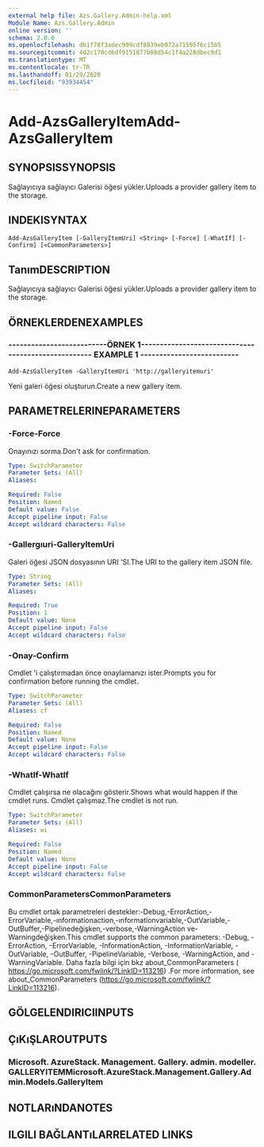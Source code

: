 ```yaml
---
external help file: Azs.Gallery.Admin-help.xml
Module Name: Azs.Gallery.Admin
online version: ''
schema: 2.0.0
ms.openlocfilehash: db1f78f3adec999cdf8839eb972a71595f6c15b5
ms.sourcegitcommit: 4d2c178cd6df9151877b08d54c1f4a228dbec9d1
ms.translationtype: MT
ms.contentlocale: tr-TR
ms.lasthandoff: 01/29/2020
ms.locfileid: "93934454"
---
```

# <span data-ttu-id="ec41f-101">Add-AzsGalleryItem</span><span class="sxs-lookup"><span data-stu-id="ec41f-101">Add-AzsGalleryItem</span></span>

## <span data-ttu-id="ec41f-102">SYNOPSIS</span><span class="sxs-lookup"><span data-stu-id="ec41f-102">SYNOPSIS</span></span>
<span data-ttu-id="ec41f-103">Sağlayıcıya sağlayıcı Galerisi öğesi yükler.</span><span class="sxs-lookup"><span data-stu-id="ec41f-103">Uploads a provider gallery item to the storage.</span></span>

## <span data-ttu-id="ec41f-104">INDEKI</span><span class="sxs-lookup"><span data-stu-id="ec41f-104">SYNTAX</span></span>

```
Add-AzsGalleryItem [-GalleryItemUri] <String> [-Force] [-WhatIf] [-Confirm] [<CommonParameters>]
```

## <span data-ttu-id="ec41f-105">Tanım</span><span class="sxs-lookup"><span data-stu-id="ec41f-105">DESCRIPTION</span></span>
<span data-ttu-id="ec41f-106">Sağlayıcıya sağlayıcı Galerisi öğesi yükler.</span><span class="sxs-lookup"><span data-stu-id="ec41f-106">Uploads a provider gallery item to the storage.</span></span>

## <span data-ttu-id="ec41f-107">ÖRNEKLERDEN</span><span class="sxs-lookup"><span data-stu-id="ec41f-107">EXAMPLES</span></span>

### <span data-ttu-id="ec41f-108">--------------------------ÖRNEK 1--------------------------</span><span class="sxs-lookup"><span data-stu-id="ec41f-108">-------------------------- EXAMPLE 1 --------------------------</span></span>
```
Add-AzsGalleryItem -GalleryItemUri 'http://galleryitemuri'
```

<span data-ttu-id="ec41f-109">Yeni galeri öğesi oluşturun.</span><span class="sxs-lookup"><span data-stu-id="ec41f-109">Create a new gallery item.</span></span>

## <span data-ttu-id="ec41f-110">PARAMETRELERINE</span><span class="sxs-lookup"><span data-stu-id="ec41f-110">PARAMETERS</span></span>

### <span data-ttu-id="ec41f-111">-Force</span><span class="sxs-lookup"><span data-stu-id="ec41f-111">-Force</span></span>
<span data-ttu-id="ec41f-112">Onayınızı sorma.</span><span class="sxs-lookup"><span data-stu-id="ec41f-112">Don't ask for confirmation.</span></span>

```yaml
Type: SwitchParameter
Parameter Sets: (All)
Aliases: 

Required: False
Position: Named
Default value: False
Accept pipeline input: False
Accept wildcard characters: False
```

### <span data-ttu-id="ec41f-113">-Gallergıuri</span><span class="sxs-lookup"><span data-stu-id="ec41f-113">-GalleryItemUri</span></span>
<span data-ttu-id="ec41f-114">Galeri öğesi JSON dosyasının URI 'SI.</span><span class="sxs-lookup"><span data-stu-id="ec41f-114">The URI to the gallery item JSON file.</span></span>

```yaml
Type: String
Parameter Sets: (All)
Aliases: 

Required: True
Position: 1
Default value: None
Accept pipeline input: False
Accept wildcard characters: False
```

### <span data-ttu-id="ec41f-115">-Onay</span><span class="sxs-lookup"><span data-stu-id="ec41f-115">-Confirm</span></span>
<span data-ttu-id="ec41f-116">Cmdlet 'i çalıştırmadan önce onaylamanızı ister.</span><span class="sxs-lookup"><span data-stu-id="ec41f-116">Prompts you for confirmation before running the cmdlet.</span></span>

```yaml
Type: SwitchParameter
Parameter Sets: (All)
Aliases: cf

Required: False
Position: Named
Default value: None
Accept pipeline input: False
Accept wildcard characters: False
```

### <span data-ttu-id="ec41f-117">-WhatIf</span><span class="sxs-lookup"><span data-stu-id="ec41f-117">-WhatIf</span></span>
<span data-ttu-id="ec41f-118">Cmdlet çalışırsa ne olacağını gösterir.</span><span class="sxs-lookup"><span data-stu-id="ec41f-118">Shows what would happen if the cmdlet runs.</span></span>
<span data-ttu-id="ec41f-119">Cmdlet çalışmaz.</span><span class="sxs-lookup"><span data-stu-id="ec41f-119">The cmdlet is not run.</span></span>

```yaml
Type: SwitchParameter
Parameter Sets: (All)
Aliases: wi

Required: False
Position: Named
Default value: None
Accept pipeline input: False
Accept wildcard characters: False
```

### <span data-ttu-id="ec41f-120">CommonParameters</span><span class="sxs-lookup"><span data-stu-id="ec41f-120">CommonParameters</span></span>
<span data-ttu-id="ec41f-121">Bu cmdlet ortak parametreleri destekler:-Debug,-ErrorAction,-ErrorVariable,-ınformationaction,-ınformationvariable,-OutVariable,-OutBuffer,-Pipelinedeğişken,-verbose,-WarningAction ve-Warningdeğişken.</span><span class="sxs-lookup"><span data-stu-id="ec41f-121">This cmdlet supports the common parameters: -Debug, -ErrorAction, -ErrorVariable, -InformationAction, -InformationVariable, -OutVariable, -OutBuffer, -PipelineVariable, -Verbose, -WarningAction, and -WarningVariable.</span></span> <span data-ttu-id="ec41f-122">Daha fazla bilgi için bkz about_CommonParameters ( https://go.microsoft.com/fwlink/?LinkID=113216) .</span><span class="sxs-lookup"><span data-stu-id="ec41f-122">For more information, see about_CommonParameters (https://go.microsoft.com/fwlink/?LinkID=113216).</span></span>

## <span data-ttu-id="ec41f-123">GÖLGELENDIRICI</span><span class="sxs-lookup"><span data-stu-id="ec41f-123">INPUTS</span></span>

## <span data-ttu-id="ec41f-124">ÇıKıŞLAR</span><span class="sxs-lookup"><span data-stu-id="ec41f-124">OUTPUTS</span></span>

### <span data-ttu-id="ec41f-125">Microsoft. AzureStack. Management. Gallery. admin. modeller. GALLERYITEM</span><span class="sxs-lookup"><span data-stu-id="ec41f-125">Microsoft.AzureStack.Management.Gallery.Admin.Models.GalleryItem</span></span>

## <span data-ttu-id="ec41f-126">NOTLARıNDA</span><span class="sxs-lookup"><span data-stu-id="ec41f-126">NOTES</span></span>

## <span data-ttu-id="ec41f-127">ILGILI BAĞLANTıLAR</span><span class="sxs-lookup"><span data-stu-id="ec41f-127">RELATED LINKS</span></span>

